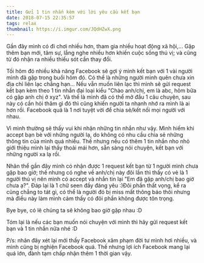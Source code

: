 ```yaml
---
title: Gửi 1 tin nhắn kèm với lời yêu cầu kết bạn
date: 2018-07-15 22:35:57
tags: relax
thumbnail: https://i.imgur.com/JQdHZwX.png
---
```


Gần đây mình có đi chơi nhiều hơn, tham gia nhiều hoạt động xã hội,... Gặp thêm bạn mới, tâm sự, lắng nghe nhiều hơn khiến cuộc sống thú vị; và cũng từ đó nhận ra nhiều thiếu sót cần thay đổi.

<!-- more -->

Tối hôm đó nhiều khả năng Facebook sẽ gợi ý mình kết bạn với 1 vài người mình đã gặp trong buổi hôm đó. Có thể là những người mình quên chưa xin địa chỉ liên lạc chẳng hạn... Nếu vẫn muốn liên lạc thì mình sẽ gửi request kết bạn kèm theo 1 tin nhắn đại loại kiểu "Chào anh/chị, em là abc, hôm bữa có gặp anh chị ở xyz". Và thế là mình đã có thể mở đầu 1 câu chuyện, sau này có cần hỏi thăm gì đó thì cũng khiến người ta nhanh nhớ ra mình là ai hơn rồi. Facebook quả là 1 nơi tuyệt vời để chia sẻ/kết nối mọi người với nhau. 

Vì mình thường sẽ thấy vui khi nhận những tin nhắn như vậy. Mình hiếm khi accept bạn bè với những người lạ, do không có nhu cầu chia sẻ những thông tin của mình quá nhiều. Thế nhưng nếu có thêm 1 tin nhắn nho nhỏ giới thiệu mình lại thấy thoải mái hơn, sẵn sàng nói chuyện, kết bạn với những người xa lạ rồi.

Nhân thể gần đây mình có nhận được 1 request kết bạn từ 1 người mình chưa gặp bao giờ; thế nhưng có nghe về anh/chị này đôi lần thì thấy có vẻ là 1 người thú vị nên mình có accept và nhắn tin lại "Em đã gặp anh/chị bao giờ chưa ạ?". Đáp lại là 1 chữ seen đầy đáng yêu :)Đôi phần thất vọng, kể ra cũng chẳng to tát gì, có thể là người đó bị miss mất thông báo thôi nhưng mà điều này làm mình cảm thấy có đôi phần không được tôn trọng.

Bye bye, có lẽ chúng ta sẽ không bao giờ gặp nhau :D

Tóm lại là nếu các bạn muốn nói chuyện với mình thì hãy gửi request kết bạn và 1 tin nhắn nữa nhé :D 

P/s: nhân đây xét lại mới thấy Facebook xâm phạm đời tư mình hơi nhiều, và mình cũng bị nghiện Facebook quá. Thế nhưng lợi ích Facebook mang lại quá lớn, đành tạm chấp nhận thêm 1 thời gian vậy.
   